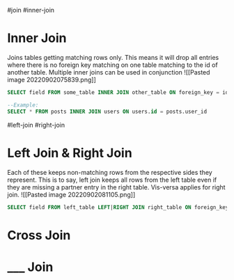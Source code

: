 #join #inner-join
# Inner Join
Joins tables getting matching rows only. 
This means it will drop all entries where there is no foreign key matching on one table matching to the id of another table.
Multiple inner joins can be used in conjunction
![[Pasted image 20220902075839.png]]

```SQL
SELECT field FROM some_table INNER JOIN other_table ON foreign_key = id_key

--Example:
SELECT * FROM posts INNER JOIN users ON users.id = posts.user_id
```


#left-join #right-join 
# Left Join & Right Join
Each of these keeps non-matching rows from the respective sides they represent. This is to say, left join keeps all rows from the left table even if they are missing a partner entry in the right table. Vis-versa applies for right join.
![[Pasted image 20220902081105.png]]
```SQL
SELECT field FROM left_table LEFT|RIGHT JOIN right_table ON foreign_key = id_key
```




# Cross Join

# ___ Join
